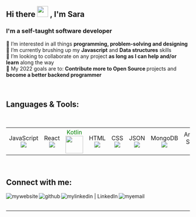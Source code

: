 ## Hi there <img src="https://raw.githubusercontent.com/MartinHeinz/MartinHeinz/master/wave.gif" width="30px"> , I'm Sara 


### I'm a self-taught software developer

👀       I’m interested in all things <b>programming, problem-solving and designing </b> </br>
🌱 I’m currently brushing up my <b>Javascript</b> and <b>Data structures</b> skills </br>
🤝 I’m looking to collaborate on any project <b>as long as I can help and/or learn</b> along the way </br>
🥅 My 2022 goals are to: <b> Contribute more to Open Source </b> projects and <b>become a better backend programmer</b> </br>

<br />

## Languages & Tools:


<p><span>&nbsp;&nbsp;&nbsp;&nbsp;&nbsp;&nbsp;&nbsp;&nbsp;</span>
<table>
  <tbody>
    <tr>
      <td align="center">JavaScript<br>
        <span align="center"><img src="https://img.icons8.com/color/48/000000/javascript--v1.png"/></span>
      </td>
      <td align="center">React<br>
        <span align="center" ><img src="https://img.icons8.com/color/48/react-native.png"/></span>
      </td>
      <td align="center"> <span style="color:green">Kotlin</span><br>
        <span align="center"><img src="https://img.icons8.com/color/48/000000/kotlin.png" width="48"/></span>
      </td>
        <td align="center">HTML<br>
        <span align="center"><img src="https://img.icons8.com/color/48/000000/html-5.png"/></span>
      </td>
      <td align="center">CSS<br>
        <span align="center"><img src="https://img.icons8.com/color/48/000000/css3.png" /></span>
        </td>
      <td align="center">JSON<br>
        <span align="center"><img src="https://img.icons8.com/color/48/000000/json-download.png"/> </span>
      </td>
      <td align="center">MongoDB<br>
        <span align="center"><img src="https://img.icons8.com/color/48/mongodb.png"/></span>
      </td>
      <td align="center">Android Studio<br>
        <span align="center"><img src="https://img.icons8.com/color/48/000000/android-studio.png"/></span>
      </td>
      <td align="center">NodeJS<br>
        <span align="center"><img src="https://img.icons8.com/fluency/48/node-js.png"/></span>
      </td>
      <td align="center">Firebase<br>
        <span align="center"><img src="https://img.icons8.com/color/48/000000/firebase.png"/></span>
      </td>
        <td align="center">VSCode<br>
        <span align="center"><img src="https://img.icons8.com/fluency/48/visual-studio.png"/></span>
      </td>
      <td align="center">NPM<br>
        <span align="center"><img src="https://img.icons8.com/color/48/000000/npm.png"/></span>
      </td>
      <td align="center">Git<br>
        <span align="center"><img src="https://img.icons8.com/color/48/000000/git.png"/></span>
      </td>
      <td align="center">GitHub<br>
        <span align="center"><img src="https://img.icons8.com/color/48/000000/github.png"/></span>
      </td>
      <td align="center">Bootstrap<br>
        <span align="center"><img src="https://img.icons8.com/color/48/bootstrap.png"/></span>
      </td>
      <td align="center">JQuery<br>
        <span align="center"><img src="https://img.icons8.com/ios/48/jquery.png"/></span>
      </td>
      <td align="center">pug<br>
        <span align="center"><img src="https://img.icons8.com/color/48/pug.png"/></span>
      </td>
      <td align="center">Postman<br>
        <span align="center"><img src="https://res.cloudinary.com/postman/image/upload/t_team_logo/v1629869194/team/2893aede23f01bfcbd2319326bc96a6ed0524eba759745ed6d73405a3a8b67a8" width="48"/></span>
      </td>
      <td align="center">JWT<br>
        <span align="center"><img src="https://img.icons8.com/color/48/java-web-token.png"/></span>
      </td>
    </tr>   
  </tbody>
</table>
</p>

<br />


## Connect with me:

[<img align="left" alt="mywebsite" src="https://img.icons8.com/color/48/000000/internet--v3.png" />][website]
[<img align="left" alt ="github" src="https://img.icons8.com/color/48/000000/github--v3.png" />][github]
[<img align="left" alt="mylinkedin | LinkedIn" src="https://img.icons8.com/fluent/48/000000/linkedin.png" />][linkedin]
[<img align="left" alt="myemail" src="https://img.icons8.com/external-flatart-icons-lineal-color-flatarticons/50/000000/external-mail-design-thinking-and-3d-model-printing-flatart-icons-lineal-color-flatarticons.png" />](mailto:sarahila003@gmail.com)

<br />
<br />

[website]: https://sarahilali.netlify.app/index.html
[linkedin]: https://www.linkedin.com/in/sara-hilali-57a889232/
[github]: https://github.com/sararita28/

---

